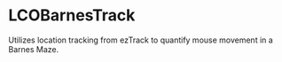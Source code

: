# LCOBarnesTrack

Utilizes location tracking from ezTrack to quantify mouse movement in a Barnes Maze.
